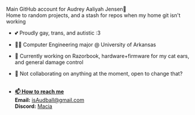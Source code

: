 Main GitHub account for Audrey Aaliyah Jensen🦊 <br>
Home to random projects, and a stash for repos when my home git isn't working <br>
- 💕 Proudly gay, trans, and autistic :3
- 👩‍🎓 Computer Engineering major @ University of Arkansas <br>
- 🤖 Currently working on Razorbook, hardware+firmware for my cat ears, and general damage control <br>
- 💞️ Not collaborating on anything at the moment, open to change that? <br><br>

- <u><b>📫 How to reach me </b></u><br>
    <b>Email:</b> isAudball@gmail.com <br>
    <b>Discord:</b> <a href="discord.com/users/103991032479232000">Macia</a><br>
<!---
isAuddity/isAuddity is a ✨ special ✨ repository because its `README.md` (this file) appears on your GitHub profile.
You can click the Preview link to take a look at your changes.
--->

